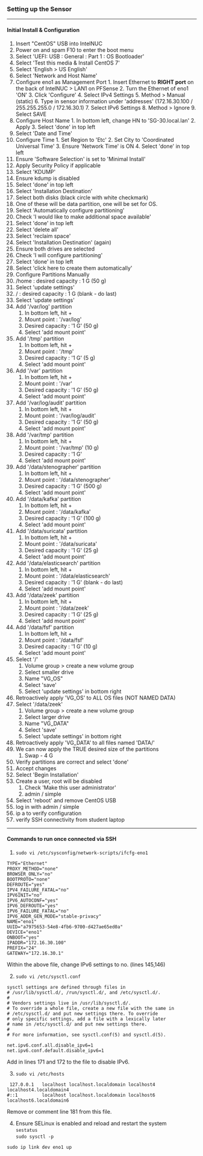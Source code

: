### Setting up the Sensor
---
#### Initial Install & Configuration
1. Insert "CentOS" USB into IntelNUC
2. Power on and spam F10 to enter the boot menu
3. Select 'UEFI: USB : General : Part 1 : OS Bootloader'
4. Select 'Test this media & Install CentOS 7'
5. Select 'English > US English'
6. Select 'Network and Host Name'
  1.  Configure eno1 as Management Port
    1. Insert Ethernet to **RIGHT port** on the back of IntelNUC > LAN1 on PFSense
    2. Turn the Ethernet of eno1 'ON'
    3. Click 'Configure'
    4. Select IPv4 Settings
    5. Method > Manual (static)
    6. Type in sensor information under 'addresses' (172.16.30.100 / 255.255.255.0 / 172.16.30.1)
    7. Select IPv6 Settings
    8. Method > Ignore
    9. Select SAVE
  2. Configure Host Name
    1. In bottom left, change HN to 'SG-30.local.lan'
    2. Apply
    3. Select 'done' in top left
7. Select 'Date and Time'
  1. Configure Time
    1. Set Region to 'Etc'
    2. Set City to 'Coordinated Universal Time'
    3. Ensure 'Network Time' is ON
    4. Select 'done' in top left
8. Ensure 'Software Selection' is set to 'Minimal Install'
9. Apply Security Policy if applicable
10. Select 'KDUMP'  
  1. Ensure kdump is disabled
  2. Select 'done' in top left
11. Select 'Installation Destination'
  1. Select both disks (black circle with white checkmark)
  2. One of these will be data partition, one will be set for OS.
  3. Select 'Automatically configure partitioning'
  4. Check 'I would like to make additional space available'
  5. Select 'done' in top left
  6. Select 'delete all'
  7. Select 'reclaim space'
12. Select 'Installation Destination' (again)
  1. Ensure both drives are selected
  2. Check 'I will configure partitioning'
  3. Select 'done' in top left
  4. Select 'click here to create them automatically'
13. Configure Partitions Manually
  1. /home : desired capacity : 1 G       (50 g)
  2. Select 'update settings'
  3. / : desired capacity : 1 G           (blank - do last)
  4. Select 'update settings'
  5. Add '/var/log' partition
      1. In bottom left, hit +
      2. Mount point : '/var/log'
      3. Desired capacity : '1 G'         (50 g)
      4. Select 'add mount point'
  6. Add '/tmp' partition
      1. In bottom left, hit +
      2. Mount point : '/tmp'
      3. Desired capacity : '1 G'         (5 g)
      4. Select 'add mount point'
  7. Add '/var' partition
      1. In bottom left, hit +
      2. Mount point : '/var'
      3. Desired capacity : '1 G'         (50 g)
      4. Select 'add mount point'
  8. Add '/var/log/audit' partition
      1. In bottom left, hit +
      2. Mount point : '/var/log/audit'
      3. Desired capacity : '1 G'         (50 g)
      4. Select 'add mount point'
  9. Add '/var/tmp' partition
      1. In bottom left, hit +
      2. Mount point : '/var/tmp'         (10 g)
      3. Desired capacity : '1 G'
      4. Select 'add mount point'
  10. Add '/data/stenographer' partition
        1. In bottom left, hit +
        2. Mount point : '/data/stenographer'
        3. Desired capacity : '1 G'       (500 g)
        4. Select 'add mount point'
  11. Add '/data/kafka' partition
        1. In bottom left, hit +
        2. Mount point : '/data/kafka'
        3. Desired capacity : '1 G'       (100 g)
        4. Select 'add mount point'
  12. Add '/data/suricata' partition
        1. In bottom left, hit +
        2. Mount point : '/data/suricata'
        3. Desired capacity : '1 G'       (25 g)
        4. Select 'add mount point'
  13. Add '/data/elasticsearch' partition
        1. In bottom left, hit +
        2. Mount point : '/data/elasticsearch'
        3. Desired capacity : '1 G'       (blank - do last)
        4. Select 'add mount point'
  14. Add '/data/zeek' partition
        1. In bottom left, hit +
        2. Mount point : '/data/zeek'
        3. Desired capacity : '1 G'       (25 g)
        4. Select 'add mount point'
  15. Add '/data/fsf' partition
        1. In bottom left, hit +
        2. Mount point : '/data/fsf'
        3. Desired capacity : '1 G'       (10 g)
        4. Select 'add mount point'
  16. Select '/'
        1. Volume group > create a new volume group
        2. Select smaller drive
        3. Name "VG_OS"
        4. Select 'save'
        5. Select 'update settings' in bottom right
  17. Retroactively apply 'VG_OS' to ALL OS files (NOT NAMED DATA)
  18. Select '/data/zeek'
        1. Volume group > create a new volume group
        2. Select larger drive
        3. Name "VG_DATA"
        4. Select 'save'
        5. Select 'update settings' in bottom right
  19. Retroactively apply 'VG_DATA' to all files named 'DATA/'
  20. We can now apply the TRUE desired size of the partitions
        1. Swap - 4 G
  21. Verify partitions are correct and select 'done'
  22. Accept changes
14. Select 'Begin Installation'
  1. Create a user, root will be disabled
      1. Check 'Make this user administrator'
      2.  admin / simple
15. Select 'reboot' and remove CentOS USB
16. log in with admin / simple
17. ip a to verify configuration
18. verify SSH connectivity from student laptop
---
#### Commands to run once connected via SSH
1. `sudo vi /etc/sysconfig/network-scripts/ifcfg-eno1`
```
TYPE="Ethernet"
PROXY_METHOD="none"
BROWSER_ONLY="no"
BOOTPROTO="none"
DEFROUTE="yes"
IPV4_FAILURE_FATAL="no"
IPV6INIT="no"
IPV6_AUTOCONF="yes"
IPV6_DEFROUTE="yes"
IPV6_FAILURE_FATAL="no"
IPV6_ADDR_GEN_MODE="stable-privacy"
NAME="eno1"
UUID="a7975653-54e8-4fb6-9700-d427ae65ed0a"
DEVICE="eno1"
ONBOOT="yes"
IPADDR="172.16.30.100"
PREFIX="24"
GATEWAY="172.16.30.1"                                                    
```
Within the above file, change IPv6 settings to no. (lines 145,146)

2.  `sudo vi /etc/sysctl.conf`
```
sysctl settings are defined through files in
# /usr/lib/sysctl.d/, /run/sysctl.d/, and /etc/sysctl.d/.
#
# Vendors settings live in /usr/lib/sysctl.d/.
# To override a whole file, create a new file with the same in
# /etc/sysctl.d/ and put new settings there. To override
# only specific settings, add a file with a lexically later
# name in /etc/sysctl.d/ and put new settings there.
#
# For more information, see sysctl.conf(5) and sysctl.d(5).
```
```
net.ipv6.conf.all.disable_ipv6=1
net.ipv6.conf.default.disable_ipv6=1
```
Add in lines 171 and 172 to the file to disable IPv6.

3. `sudo vi /etc/hosts`
```
 127.0.0.1   localhost localhost.localdomain localhost4 localhost4.localdomain4
#::1         localhost localhost.localdomain localhost6 localhost6.localdomain6
```
Remove or comment line 181 from this file.

4. Ensure SELinux is enabled and reload and restart the system  
`sestatus`  
`sudo sysctl -p`  

`sudo ip link dev eno1 up`  
